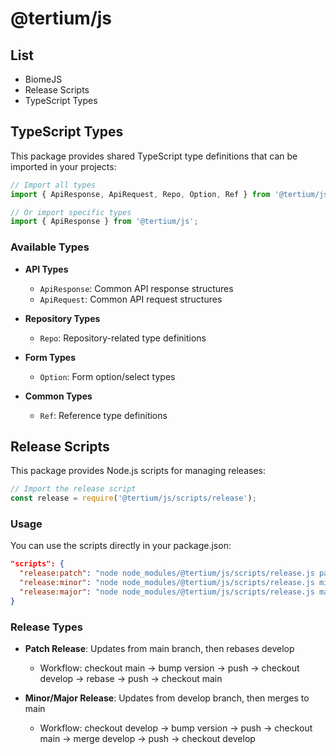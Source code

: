# @tertium/js

## List

- BiomeJS
- Release Scripts
- TypeScript Types

## TypeScript Types

This package provides shared TypeScript type definitions that can be imported in your projects:

```typescript
// Import all types
import { ApiResponse, ApiRequest, Repo, Option, Ref } from '@tertium/js';

// Or import specific types
import { ApiResponse } from '@tertium/js';
```

### Available Types

- **API Types**
  - `ApiResponse`: Common API response structures
  - `ApiRequest`: Common API request structures

- **Repository Types**
  - `Repo`: Repository-related type definitions

- **Form Types**
  - `Option`: Form option/select types

- **Common Types**
  - `Ref`: Reference type definitions

## Release Scripts

This package provides Node.js scripts for managing releases:

```js
// Import the release script
const release = require('@tertium/js/scripts/release');
```

### Usage

You can use the scripts directly in your package.json:

```json
"scripts": {
  "release:patch": "node node_modules/@tertium/js/scripts/release.js patch",
  "release:minor": "node node_modules/@tertium/js/scripts/release.js minor",
  "release:major": "node node_modules/@tertium/js/scripts/release.js major"
}
```

### Release Types

- **Patch Release**: Updates from main branch, then rebases develop
  - Workflow: checkout main → bump version → push → checkout develop → rebase → push → checkout main
  
- **Minor/Major Release**: Updates from develop branch, then merges to main
  - Workflow: checkout develop → bump version → push → checkout main → merge develop → push → checkout develop
